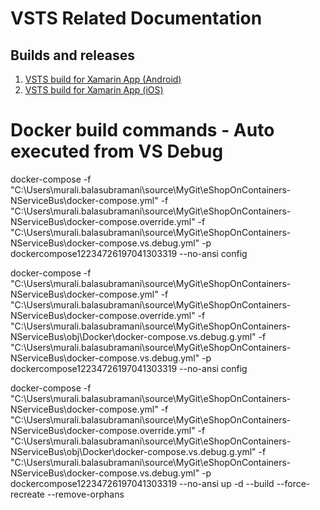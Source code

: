 # VSTS Related Documentation

## Builds and releases

1. [VSTS build for Xamarin App (Android)](builds/xamarin-android.md)
2. [VSTS build for Xamarin App (iOS)](builds/xamarin-iOS.md)


# Docker build commands - Auto executed from VS Debug
docker-compose  -f "C:\Users\murali.balasubramani\source\MyGit\eShopOnContainers-NServiceBus\docker-compose.yml" -f "C:\Users\murali.balasubramani\source\MyGit\eShopOnContainers-NServiceBus\docker-compose.override.yml" -f "C:\Users\murali.balasubramani\source\MyGit\eShopOnContainers-NServiceBus\docker-compose.vs.debug.yml" -p dockercompose12234726197041303319 --no-ansi config

docker-compose  -f "C:\Users\murali.balasubramani\source\MyGit\eShopOnContainers-NServiceBus\docker-compose.yml" -f "C:\Users\murali.balasubramani\source\MyGit\eShopOnContainers-NServiceBus\docker-compose.override.yml" -f "C:\Users\murali.balasubramani\source\MyGit\eShopOnContainers-NServiceBus\obj\Docker\docker-compose.vs.debug.g.yml" -f "C:\Users\murali.balasubramani\source\MyGit\eShopOnContainers-NServiceBus\docker-compose.vs.debug.yml" -p dockercompose12234726197041303319 --no-ansi config

docker-compose  -f "C:\Users\murali.balasubramani\source\MyGit\eShopOnContainers-NServiceBus\docker-compose.yml" -f "C:\Users\murali.balasubramani\source\MyGit\eShopOnContainers-NServiceBus\docker-compose.override.yml" -f "C:\Users\murali.balasubramani\source\MyGit\eShopOnContainers-NServiceBus\obj\Docker\docker-compose.vs.debug.g.yml" -f "C:\Users\murali.balasubramani\source\MyGit\eShopOnContainers-NServiceBus\docker-compose.vs.debug.yml" -p dockercompose12234726197041303319 --no-ansi up -d --build --force-recreate --remove-orphans

